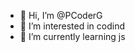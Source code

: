 - 👋 Hi, I’m @PCoderG
- 👀 I’m interested in codind
- 🌱 I’m currently learning js

<!---
PCoderG/PCoderG is a ✨ special ✨ repository because its `README.md` (this file) appears on your GitHub profile.
You can click the Preview link to take a look at your changes.
--->
